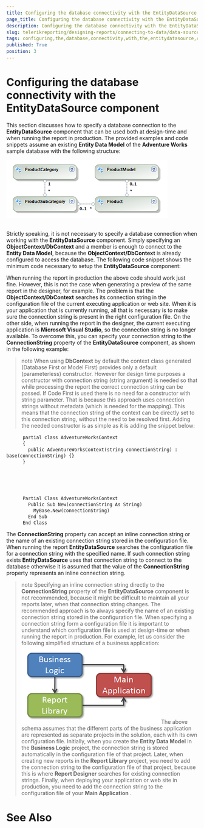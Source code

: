 ```yaml
---
title: Configuring the database connectivity with the EntityDataSource component
page_title: Configuring the database connectivity with the EntityDataSource component | for Telerik Reporting Documentation
description: Configuring the database connectivity with the EntityDataSource component
slug: telerikreporting/designing-reports/connecting-to-data/data-source-components/entitydatasource-component/configuring-the-database-connectivity-with-the-entitydatasource-component
tags: configuring,the,database,connectivity,with,the,entitydatasource,component
published: True
position: 3
---
```


# Configuring the database connectivity with the EntityDataSource component



This section discusses how to specify a database connection to the __EntityDataSource__ component 
    	that can be used both at design-time and when running the report in production. The provided examples 
    	and code snippets assume an existing __Entity Data Model__ of the __Adventure Works__ sample database with the 
    	following structure:

![](images/DataSources/EntityDataSourceAdventureWorksEntityModel.png)

## 

Strictly speaking, it is not necessary to specify a database connection when working with the 
      	__EntityDataSource__ component. Simply specifying an __ObjectContext/DbContext__ and a member is enough to connect to 
      	the __Entity Data Model__, because the __ObjectContext/DbContext__ is already configured to access the database. The 
      	following code snippet shows the minimum code necessary to setup the __EntityDataSource__ component:
      	

	



	



When running the report in production the above code should work just fine. However, this is not 
      	the case when generating a preview of the same report in the designer, for example. The problem is that 
      	the __ObjectContext/DbContext__ searches its connection string in the configuration file of the current executing 
      	application or web site. When it is your application that is currently running, all that is necessary 
      	is to make sure the connection string is present in the right configuration file. On the other side, 
      	when running the report in the designer, the current executing application is __Microsoft Visual Studio__, 
      	so the connection string is no longer available. To overcome this, you can specify your connection 
      	string to the __ConnectionString__ property of the __EntityDataSource__ component, as shown in the following 
      	example:
        

>note 
          When using  __DbContext__  by default the context class generated (Database First or Model First) provides only a default (parameterless) constructor.
          However for design time purposes a constructor with connection string (string argument) is needed so that while processing the report the correct
          connection string can be passed.
          If Code First is used there is no need for a constructor with string parameter.
          That is because this approach uses connection strings without metadata (which is  needed for the mapping). This means that the connection string of the context can be directly set to this connection string, without the need to be resolved first.
          Adding the needed constructor is as simple as it is adding the snippet below:
        


	
          partial class AdventureWorksContext
          {
            public AdventureWorksContext(string connectionString) : base(connectionString) {}
          }
        



	
          Partial Class AdventureWorksContext
            Public Sub New(connectionString As String)
              MyBase.New(connectionString)
            End Sub
          End Class
        



	



	



The __ConnectionString__ property can accept an inline connection string or the name of an existing 
      	connection string stored in the configuration file. When running the report __EntityDataSource__ searches 
      	the configuration file for a connection string with the specified name. If such connection string exists
      	__EntityDataSource__ uses that connection string to connect to the database otherwise it is assumed that the
      	value of the __ConnectionString__ property represents an inline connection string.


>note Specifying an inline connection string directly to the __ConnectionString__ property of the __EntityDataSource__ component is not recommended, because it might be difficult to maintain all your reports 
	later, when that connection string changes. The recommended approach is to always specify the name of an 
	existing connection string stored in the configuration file. When specifying a connection string form a 
	configuration file it is important to understand which configuration file is used at design-time or when 
	running the report in production. For example, let us consider the following simplified structure of a 
	business application:
>![](images/DataSources/BusinessApplicationStructure.png)
>The above schema assumes that the different parts of the business application are represented as 
	separate projects in the solution, each with its own configuration file. Initially, when you create the __Entity Data Model__ in the __Business Logic__ project, the connection string is stored automatically in the 
	configuration file of that project. Later, when creating new reports in the __Report Library__ project, you need 
	to add the connection string to the configuration file of that project, because this is where __Report Designer__ searches for existing connection strings. Finally, when deploying your application or web site in production,
	you need to add the connection string to the configuration file of your __Main Application__ .
>


# See Also
